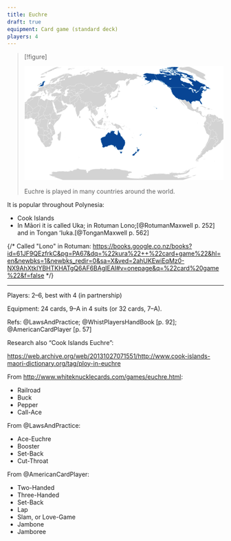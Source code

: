 ```yaml
---
title: Euchre
draft: true
equipment: Card game (standard deck)
players: 4
---
```


> [!figure]
>
> ![A map showing Australia, New Zealand, the USA, Canada, the UK, the Cook Islands, Fiji, Tonga.](../../maps/Euchre.svg)
>
> Euchre is played in many countries around the world.


It is popular throughout Polynesia:

- Cook Islands 
- In Māori it is called <span lang="mi" class="aka noun">Uka</span>; 
in Rotuman <span lang="rtm" class="aka noun">Lono</span>;[@RotumanMaxwell p. 252] and in Tongan <span lang="to" class="aka noun">ʻIuka</span>.[@TonganMaxwell p. 562]

{/*
Called "Lono" in Rotuman: https://books.google.co.nz/books?id=61JF9QEzfrkC&pg=PA67&dq=%22kura%22++%22card+game%22&hl=en&newbks=1&newbks_redir=0&sa=X&ved=2ahUKEwiEqMz0-NX9AhXtklYBHTKHATgQ6AF6BAgIEAI#v=onepage&q=%22card%20game%22&f=false
*/}

--- 
Players: 2–6, best with 4 (in partnership)

Equipment: 24 cards, 9–A in 4 suits (or 32 cards, 7–A).

Refs: @LawsAndPractice; @WhistPlayersHandBook [p. 92]; @AmericanCardPlayer [p.
57]

Research also “Cook Islands Euchre”:

https://web.archive.org/web/20131027071551/http://www.cook-islands-maori-dictionary.org/tag/ploy-in-euchre

From <http://www.whiteknucklecards.com/games/euchre.html>:

* Railroad
* Buck
* Pepper
* Call-Ace

From @LawsAndPractice:

* Ace-Euchre
* Booster
* Set-Back
* Cut-Throat

From @AmericanCardPlayer:

* Two-Handed
* Three-Handed
* Set-Back
* Lap
* Slam, or Love-Game
* Jambone
* Jamboree
